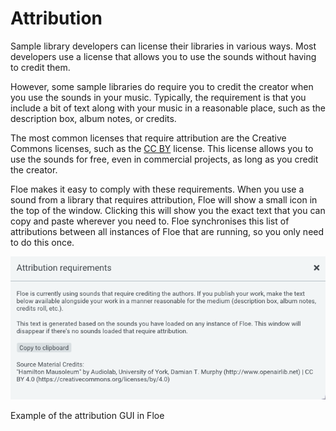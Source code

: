 <!--
SPDX-FileCopyrightText: 2024 Sam Windell
SPDX-License-Identifier: GPL-3.0-or-later
-->

# Attribution

Sample library developers can license their libraries in various ways. Most developers use a license that allows you to use the sounds without having to credit them.

However, some sample libraries do require you to credit the creator when you use the sounds in your music. Typically, the requirement is that you include a bit of text along with your music in a reasonable place, such as the description box, album notes, or credits.

The most common licenses that require attribution are the Creative Commons licenses, such as the [CC BY](https://creativecommons.org/licenses/by/4.0/) license. This license allows you to use the sounds for free, even in commercial projects, as long as you credit the creator.

Floe makes it easy to comply with these requirements. When you use a sound from a library that requires attribution, Floe will show a small icon in the top of the window. Clicking this will show you the exact text that you can copy and paste wherever you need to. Floe synchronises this list of attributions between all instances of Floe that are running, so you only need to do this once.


![Attribution GUI](../images/attributions-gui.png)

Example of the attribution GUI in Floe
